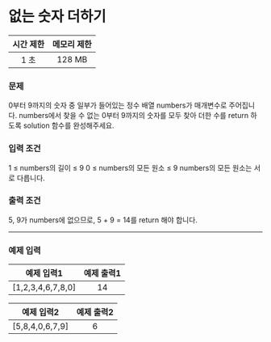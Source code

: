 # 없는 숫자 더하기

<div align = center>

| 시간 제한 | 메모리 제한 |
| :-------: | :---------: |
|   1 초    |   128 MB    |

</div>

### 문제

0부터 9까지의 숫자 중 일부가 들어있는 정수 배열 numbers가 매개변수로 주어집니다. numbers에서 찾을 수 없는 0부터 9까지의 숫자를 모두 찾아 더한 수를 return 하도록 solution 함수를 완성해주세요.

### 입력 조건

1 ≤ numbers의 길이 ≤ 9
0 ≤ numbers의 모든 원소 ≤ 9
numbers의 모든 원소는 서로 다릅니다.

### 출력 조건

5, 9가 numbers에 없으므로, 5 + 9 = 14를 return 해야 합니다.

---

### 예제 입력

|    예제 입력1     | 예제 출력1 |
| :---------------: | :--------: |
| [1,2,3,4,6,7,8,0] |     14     |

|   예제 입력2    | 예제 출력2 |
| :-------------: | :--------: |
| [5,8,4,0,6,7,9] |     6      |
